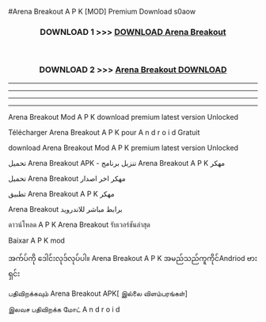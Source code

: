 #Arena Breakout  A P K [MOD] Premium Download s0aow



<div align="center">

<h3>DOWNLOAD 1 >>> <a href="https://teeasianyam.web.app?sq=Arena Breakout ">DOWNLOAD Arena Breakout  </a></h3><br>

<h3>DOWNLOAD 2 >>> <a href="https://teeasianyam.web.app?sq=Arena Breakout  ">Arena Breakout   DOWNLOAD </a></h3>

</div>


----------------------------------------------------------

----------------------------------------------------------

----------------------------------------------------------

----------------------------------------------------------


Arena Breakout   Mod A P K download premium latest version Unlocked

Télécharger Arena Breakout   A P K pour A n d r o i d Gratuit

download Arena Breakout   Mod A P K premium latest version Unlocked

تحميل Arena Breakout   APK - تنزيل برنامج Arena Breakout   A P K مهكر

تحميل Arena Breakout   مهكر اخر اصدار

تطبيق Arena Breakout   A P K مهكر

Arena Breakout   برابط مباشر للاندرويد

ดาวน์โหลด A P K Arena Breakout   รับเวอร์ชันล่าสุด

Baixar A P K mod

အက်ပ်ကို ဒေါင်းလုဒ်လုပ်ပါ။ Arena Breakout   A P K အမည်သည်ကူကိုင်Andriod ဗားရှင်း

பதிவிறக்கவும் Arena Breakout   APK[ இல்லை விளம்பரங்கள்] 
 
இலவச பதிவிறக்க மோட் A n d r o i d



